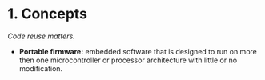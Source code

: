 # 1. Concepts

_Code reuse matters._

- **Portable firmware:** embedded software that is designed to run on more then one microcontroller or processor architecture with little or no modification.


